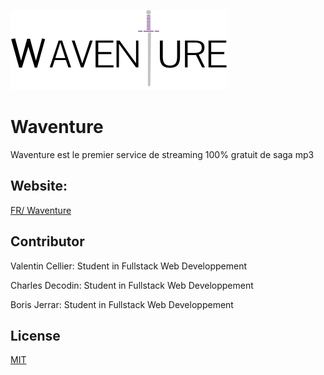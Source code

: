 ![Waventure Logo](https://github.com/BorisJerrar/waventure/blob/master/logo/wavelogodark.svg)


# Waventure

Waventure est le premier service de streaming 100% gratuit de saga mp3

## Website:

[FR/ Waventure](https://www.waventure.fr)

## Contributor
Valentin Cellier: Student in Fullstack Web Developpement

Charles Decodin: Student in Fullstack Web Developpement

Boris Jerrar: Student in Fullstack Web Developpement

## License
[MIT](https://choosealicense.com/licenses/mit/)
